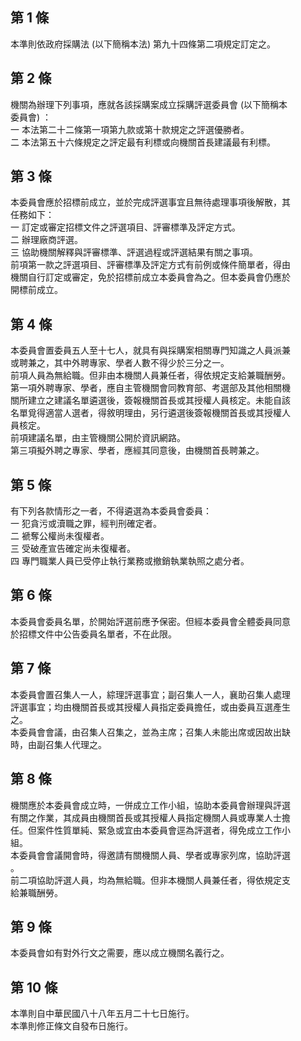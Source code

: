 第 1 條
-------
本準則依政府採購法 (以下簡稱本法) 第九十四條第二項規定訂定之。

第 2 條
-------
機關為辦理下列事項，應就各該採購案成立採購評選委員會 (以下簡稱本  
委員會) ：  
一  本法第二十二條第一項第九款或第十款規定之評選優勝者。  
二  本法第五十六條規定之評定最有利標或向機關首長建議最有利標。

第 3 條
-------
本委員會應於招標前成立，並於完成評選事宜且無待處理事項後解散，其  
任務如下：  
一  訂定或審定招標文件之評選項目、評審標準及評定方式。  
二  辦理廠商評選。  
三  協助機關解釋與評審標準、評選過程或評選結果有關之事項。  
前項第一款之評選項目、評審標準及評定方式有前例或條件簡單者，得由  
機關自行訂定或審定，免於招標前成立本委員會為之。但本委員會仍應於  
開標前成立。

第 4 條
-------
本委員會置委員五人至十七人，就具有與採購案相關專門知識之人員派兼  
或聘兼之，其中外聘專家、學者人數不得少於三分之一。  
前項人員為無給職。但非由本機關人員兼任者，得依規定支給兼職酬勞。  
第一項外聘專家、學者，應自主管機關會同教育部、考選部及其他相關機  
關所建立之建議名單遴選後，簽報機關首長或其授權人員核定。未能自該  
名單覓得適當人選者，得敘明理由，另行遴選後簽報機關首長或其授權人  
員核定。  
前項建議名單，由主管機關公開於資訊網路。  
第三項擬外聘之專家、學者，應經其同意後，由機關首長聘兼之。

第 5 條
-------
有下列各款情形之一者，不得遴選為本委員會委員：  
一  犯貪污或瀆職之罪，經判刑確定者。  
二  褫奪公權尚未復權者。  
三  受破產宣告確定尚未復權者。  
四  專門職業人員已受停止執行業務或撤銷執業執照之處分者。

第 6 條
-------
本委員會委員名單，於開始評選前應予保密。但經本委員會全體委員同意  
於招標文件中公告委員名單者，不在此限。

第 7 條
-------
本委員會置召集人一人，綜理評選事宜；副召集人一人，襄助召集人處理  
評選事宜；均由機關首長或其授權人員指定委員擔任，或由委員互選產生  
之。  
本委員會會議，由召集人召集之，並為主席；召集人未能出席或因故出缺  
時，由副召集人代理之。

第 8 條
-------
機關應於本委員會成立時，一併成立工作小組，協助本委員會辦理與評選  
有關之作業，其成員由機關首長或其授權人員指定機關人員或專業人士擔  
任。但案件性質單純、緊急或宜由本委員會逕為評選者，得免成立工作小  
組。  
本委員會會議開會時，得邀請有關機關人員、學者或專家列席，協助評選  
。  
前二項協助評選人員，均為無給職。但非本機關人員兼任者，得依規定支  
給兼職酬勞。

第 9 條
-------
本委員會如有對外行文之需要，應以成立機關名義行之。

第 10 條
--------
本準則自中華民國八十八年五月二十七日施行。  
本準則修正條文自發布日施行。

